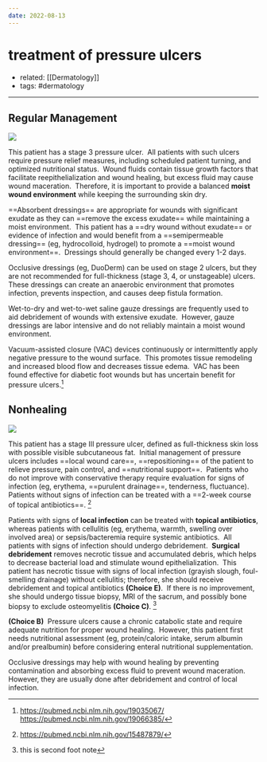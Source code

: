 ```yaml
---
date: 2022-08-13
---
```


# treatment of pressure ulcers

- related: [[Dermatology]]
- tags: #dermatology
---

## Regular Management

![](https://photos.thisispiggy.com/file/wikiFiles/20220813102540.png)

This patient has a stage 3 pressure ulcer.  All patients with such ulcers require pressure relief measures, including scheduled patient turning, and optimized nutritional status.  Wound fluids contain tissue growth factors that facilitate reepithelialization and wound healing, but excess fluid may cause wound maceration.  Therefore, it is important to provide a balanced **moist wound environment** while keeping the surrounding skin dry.

==Absorbent dressings== are appropriate for wounds with significant exudate as they can ==remove the excess exudate== while maintaining a moist environment.  This patient has a ==dry wound without exudate== or evidence of infection and would benefit from a ==semipermeable dressing== (eg, hydrocolloid, hydrogel) to promote a ==moist wound environment==.  Dressings should generally be changed every 1-2 days.

Occlusive dressings (eg, DuoDerm) can be used on stage 2 ulcers, but they are not recommended for full-thickness (stage 3, 4, or unstageable) ulcers.  These dressings can create an anaerobic environment that promotes infection, prevents inspection, and causes deep fistula formation.

Wet-to-dry and wet-to-wet saline gauze dressings are frequently used to aid debridement of wounds with extensive exudate.  However, gauze dressings are labor intensive and do not reliably maintain a moist wound environment.

Vacuum-assisted closure (VAC) devices continuously or intermittently apply negative pressure to the wound surface.  This promotes tissue remodeling and increased blood flow and decreases tissue edema.  VAC has been found effective for diabetic foot wounds but has uncertain benefit for pressure ulcers.[^3]

## Nonhealing

![](https://photos.thisispiggy.com/file/wikiFiles/20220813094232.png)

This patient has a stage III pressure ulcer, defined as full-thickness skin loss with possible visible subcutaneous fat.  Initial management of pressure ulcers includes ==local wound care==, ==repositioning== of the patient to relieve pressure, pain control, and ==nutritional support==.  Patients who do not improve with conservative therapy require evaluation for signs of infection (eg, erythema, ==purulent drainage==, tenderness, fluctuance).  Patients without signs of infection can be treated with a ==2-week course of topical antibiotics==. [^1]

Patients with signs of **local infection** can be treated with **topical antibiotics**, whereas patients with cellulitis (eg, erythema, warmth, swelling over involved area) or sepsis/bacteremia require systemic antibiotics.  All patients with signs of infection should undergo debridement.  **Surgical debridement** removes necrotic tissue and accumulated debris, which helps to decrease bacterial load and stimulate wound epithelialization.  This patient has necrotic tissue with signs of local infection (grayish slough, foul-smelling drainage) without cellulitis; therefore, she should receive debridement and topical antibiotics **(Choice E)**.  If there is no improvement, she should undergo tissue biopsy, MRI of the sacrum, and possibly bone biopsy to exclude osteomyelitis **(Choice C)**. [^2]

**(Choice B)**  Pressure ulcers cause a chronic catabolic state and require adequate nutrition for proper wound healing.  However, this patient first needs nutritional assessment (eg, protein/caloric intake, serum albumin and/or prealbumin) before considering enteral nutritional supplementation.

Occlusive dressings may help with wound healing by preventing contamination and absorbing excess fluid to prevent wound maceration.  However, they are usually done after debridement and control of local infection.

[^1]: https://pubmed.ncbi.nlm.nih.gov/15487879/

[^2]: this is second foot note
[^3]: https://pubmed.ncbi.nlm.nih.gov/19035067/ https://pubmed.ncbi.nlm.nih.gov/19066385/
